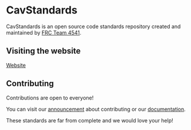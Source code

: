 # CavStandards

CavStandards is an open source code standards repository created and maintained by [FRC Team 4541](https://github.com/cavineers).

## Visiting the website

[Website](https://cavineers.github.io/CavStandards)

## Contributing

Contributions are open to everyone!

You can visit our [announcement](https://cavineers.github.io/CavStandards/blog/2020/1/10/contributing.html) about contributing or our [documentation](https://cavineers.github.io/CavStandards/docs/contributing).

These standards are far from complete and we would love your help!
